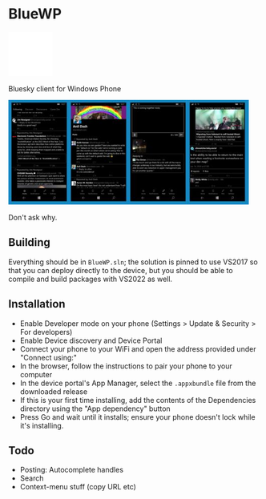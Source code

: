 # BlueWP

![image](https://raw.githubusercontent.com/Gargaj/BlueWP/main/BlueWP/Assets/Square44x44Logo.scale-200.png)

Bluesky client for Windows Phone

![image](https://raw.githubusercontent.com/Gargaj/BlueWP/main/screenshot.jpg)

Don't ask why.

## Building
Everything should be in `BlueWP.sln`; the solution is pinned to use VS2017 so that you can deploy directly
to the device, but you should be able to compile and build packages with VS2022 as well.

## Installation
- Enable Developer mode on your phone (Settings > Update & Security > For developers)
- Enable Device discovery and Device Portal
- Connect your phone to your WiFi and open the address provided under "Connect using:"
- In the browser, follow the instructions to pair your phone to your computer
- In the device portal's App Manager, select the `.appxbundle` file from the downloaded release
- If this is your first time installing, add the contents of the Dependencies directory using the "App dependency" button
- Press Go and wait until it installs; ensure your phone doesn't lock while it's installing.

## Todo
- Posting: Autocomplete handles
- Search
- Context-menu stuff (copy URL etc)

